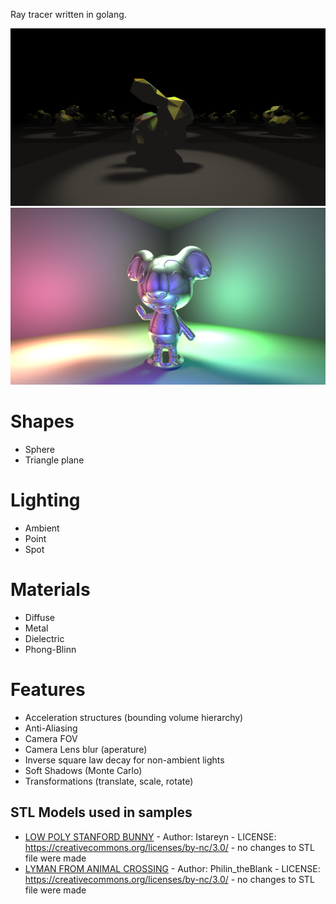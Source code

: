 Ray tracer written in golang.

![bunny](samples/bunny.png "Stanford Bunny")
![lyman](samples/lyman.png "Lyman from Animal Crossing")

# Shapes

* Sphere
* Triangle plane

# Lighting

* Ambient
* Point
* Spot

# Materials

* Diffuse
* Metal
* Dielectric
* Phong-Blinn

# Features

* Acceleration structures (bounding volume hierarchy)
* Anti-Aliasing
* Camera FOV
* Camera Lens blur (aperature)
* Inverse square law decay for non-ambient lights
* Soft Shadows (Monte Carlo)
* Transformations (translate, scale, rotate)

## STL Models used in samples

* [LOW POLY STANFORD BUNNY](https://cults3d.com/en/3d-model/art/low-poly-stanford-bunny) - Author: Istareyn - LICENSE: https://creativecommons.org/licenses/by-nc/3.0/ - no changes to STL file were made
* [LYMAN FROM ANIMAL CROSSING](https://cults3d.com/en/3d-model/art/lyman-from-animal-crossing) - Author: Philin_theBlank - LICENSE: https://creativecommons.org/licenses/by-nc/3.0/ - no changes to STL file were made
